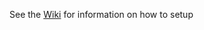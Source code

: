 See the [Wiki](https://github.com/TrueConstitution/Translator/wiki) for information on how to setup
